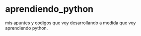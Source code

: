 # aprendiendo_python
mis apuntes y codigos que voy desarrollando a medida que voy aprendiendo python.
